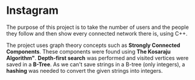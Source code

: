 # Instagram

The purpose of this project is to take the number of users and the people they follow 
and then show every connected network there is, using C++.

The project uses graph theory concepts such as **Strongly Connected Components**.
These components were found using **The Kosaraju Algorithm"**. **Depth-first search** was performed and
visited vertices were saved in a **B-Tree**. As we can't save strings in a B-tree (only integers),
a **hashing** was needed to convert the given strings into integers.



